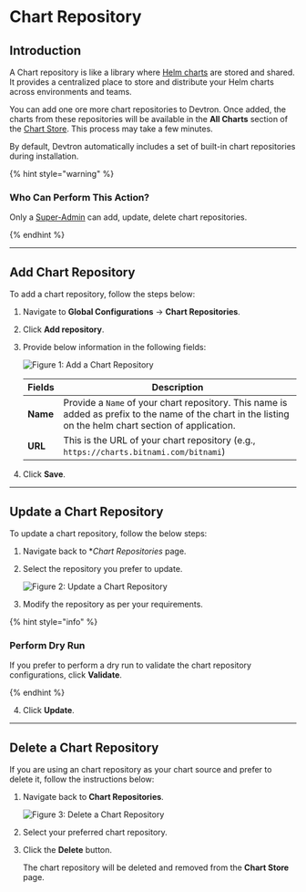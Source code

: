 # Chart Repository

## Introduction

A Chart repository is like a library where [Helm charts](../../reference/glossary.md#helm-chartspackages) are stored and shared. It provides a centralized place to store and distribute your Helm charts across environments and teams.

You can add one ore more chart repositories to Devtron. Once added, the charts from these repositories will be available in the **All Charts** section of the [Chart Store](../../user-guide/deploy-chart/README.md). This process may take a few minutes. 

By default, Devtron automatically includes a set of built-in chart repositories during installation.

{% hint style="warning" %}

### Who Can Perform This Action?

Only a [Super-Admin](../global-configurations/authorization/user-access.md#grant-super-admin-permission) can add, update, delete chart repositories. 

{% endhint %}

---

## Add Chart Repository

To add a chart repository, follow the steps below:

1. Navigate to **Global Configurations** → **Chart Repositories**. 

2. Click **Add repository**.

<!-- **Note**: Only public chart repositories can be connected as of now via Devtron. -->

3. Provide below information in the following fields:

    ![Figure 1: Add a Chart Repository](https://devtron-public-asset.s3.us-east-2.amazonaws.com/images/global-configurations/chart-repo/add-chart-repo.jpg)

    | Fields | Description |
    | --- | --- |
    | **Name** | Provide a `Name` of your chart repository. This name is added as prefix to the name of the chart in the listing on the helm chart section of application. |
    | **URL** | This is the URL of your chart repository (e.g., `https://charts.bitnami.com/bitnami`)|

4. Click **Save**.

---

## Update a Chart Repository

To update a chart repository, follow the below steps: 

1. Navigate back to **Chart Repositories* page.

2. Select the repository you prefer to update.

    ![Figure 2: Update a Chart Repository](https://devtron-public-asset.s3.us-east-2.amazonaws.com/images/global-configurations/chart-repo/update-chart-repository.jpg)

3. Modify the repository as per your requirements.

{% hint style="info" %}

### Perform Dry Run

If you prefer to perform a dry run to validate the chart repository configurations, click **Validate**.

{% endhint %}

4. Click **Update**.

<!-- * You can enable or disable your chart repository. If you enable it, then you will be able to see the enabled chart in `All Charts` section of the [Chart Store](../deploy-chart/overview-of-charts.md). -->

---

## Delete a Chart Repository

If you are using an chart repository as your chart source and prefer to delete it, follow the instructions below:

1. Navigate back to **Chart Repositories**.

    ![Figure 3: Delete a Chart Repository](https://devtron-public-asset.s3.us-east-2.amazonaws.com/images/deploy-chart/delete-chart-repos.gif)

2. Select your preferred chart repository. 

3. Click the **Delete** button. 

    The chart repository will be deleted and removed from the **Chart Store** page.